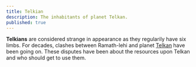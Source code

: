 ```yaml
---
title: Telkian
description: The inhabitants of planet Telkan.
published: true
---
```


**Telkians** are considered strange in appearance as they regularily have six limbs. For decades, clashes between Ramath-lehi and planet [Telkan](/solar-system/telkan) have been going on. These disputes have been about the resources upon Telkan and who should get to use them.